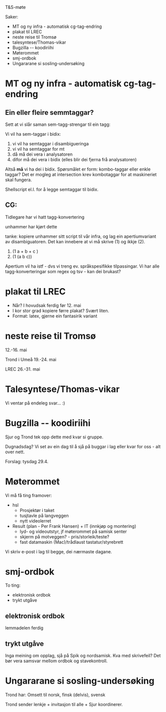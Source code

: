 T&S-møte

Saker:
* MT og ny infra - automatisk cg-tag-endring
* plakat til LREC
* neste reise til Tromsø
* talesyntese/Thomas-vikar
* Bugzilla -- koodiriihi
* Møterommet
* smj-ordbok
* Ungararane si sosling-undersøking

# MT og ny infra - automatisk cg-tag-endring

## Ein eller fleire semmtaggar?

Sett at vi slår saman sem-tagg-strengar til ein tagg:

Vi vil ha sem-taggar i bidix:

1. vi vil ha semtaggar i disambigueringa
1. vi vil ha semtaggar for mt
1. då må dei vera i analysatoren
1. difor må dei vera i bidix (elles blir dei fjerna frå analysatoren)

Altså **må** vi ha dei i bidix. Spørsmålet er form: kombo-taggar eller enkle taggar?
Det er mogleg at intersection krev kombotaggar for at maskineriet skal fungera.

Shellscript el.l. for å legge semtaggar til bidix.

## CG:

Tidlegare har vi hatt tagg-konvertering

unhammer har kjørt dette 

tanke: kopiere unhammer sitt script til vår infra, og
lag ein apertiumvariant av disambiguatoren. Det kan innebere at vi 
må skrive (1) og ikkje (2).

1. (1 a + b + c )
1. (1 (a b c))

Apertium vil ha <indic> istf <ind> - dvs vi treng ev. språkspesifikke 
tilpassingar. Vi har alle tagg-konverteringar som regex og tsv - kan dei brukast?

# plakat til LREC

* Når? I hovudsak ferdig før 12. mai
* I kor stor grad kopiere førre plakat? Svært liten.
* Format: latex, gjerne ein fantasirik variant

# neste reise til Tromsø

12.-16. mai

Trond i Umeå 19.-24. mai

LREC 26.-31. mai

# Talesyntese/Thomas-vikar

Vi ventar på endeleg svar... :)

# Bugzilla -- koodiriihi

Sjur og Trond tek opp dette med kvar si gruppe.

Dugnadsdag? Vi set av ein dag til å sjå på buggar i lag eller kvar for
oss - alt over nett.

Forslag: tysdag 29.4.

# Møterommet

Vi må få ting framover:

* hsl
    - Prosjektør i taket
    - tusjtavle på langveggen
    - nytt videolerret
*  Result (plan - Per Frank Hansen) + IT (innkjøp og montering)
    - lyd- og videoutstyr, jf møterommet på samisk senter
    - skjerm på motveggen? - pris/storleik/teste?
    - fast datamaskin (Mac)/trådlaust tastatur/styrebrett

Vi skriv e-post i lag til begge, dei nærmaste dagane.

# smj-ordbok

To ting:
* elektronisk ordbok
* trykt utgåve

## elektronisk ordbok

lemmadelen ferdig

## trykt utgåve

Inga meining om opplag, sjå på Spik og nordsamisk. Kva med skrivefeil? Det bør vera samsvar mellom ordbok og stavekontroll.

# Ungararane si sosling-undersøking

Trond har: Omsett til norsk, finsk (delvis), svensk

Trond sender lenkje + invitasjon til alle + Sjur koordinerer.
